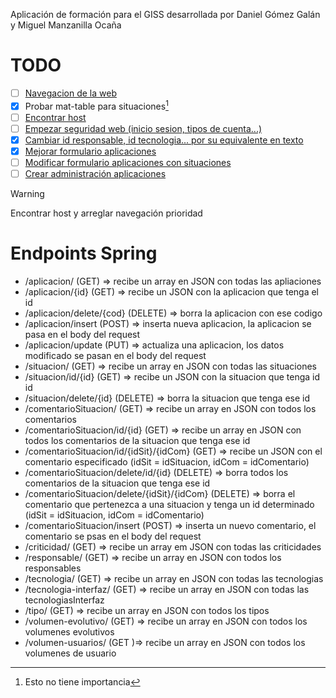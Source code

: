 Aplicación de formación para el GISS desarrollada por Daniel Gómez Galán y Miguel Manzanilla Ocaña

# TODO
  - [ ] [Navegacion de la web](https://github.com/miguelmanzanillaocana/formacion/issues/2)
  - [X] Probar mat-table para situaciones[^1]
  - [ ] [Encontrar host](https://github.com/miguelmanzanillaocana/formacion/issues/5)
  - [ ] [Empezar seguridad web (inicio sesion, tipos de cuenta...)](https://github.com/miguelmanzanillaocana/formacion/issues/4)
  - [X] [Cambiar id responsable, id tecnologia... por su equivalente en texto](https://github.com/miguelmanzanillaocana/formacion/issues/3)
  - [X] [Mejorar formulario aplicaciones](https://github.com/miguelmanzanillaocana/formacion/issues/6)
  - [ ] [Modificar formulario aplicaciones con situaciones](https://github.com/miguelmanzanillaocana/formacion/issues/8)
  - [ ] [Crear administración aplicaciones](https://github.com/miguelmanzanillaocana/formacion/issues/9)

> [!WARNING]
> Encontrar host y arreglar navegación prioridad

# Endpoints Spring
  - /aplicacion/ (GET) => recibe un array en JSON con todas las apliaciones
  - /aplicacion/{id} (GET) => recibe un JSON con la aplicacion que tenga el id
  - /aplicacion/delete/{cod} (DELETE) => borra la aplicacion con ese codigo
  - /aplicacion/insert (POST) => inserta nueva aplicacion, la aplicacion se pasa en el body del request
  - /aplicacion/update (PUT) => actualiza una aplicacion, los datos modificado se pasan en el body del request
  - /situacion/ (GET) => recibe un array en JSON con todas las situaciones
  - /situacion/id/{id} (GET) => recibe un JSON con la situacion que tenga id id
  - /situacion/delete/{id} (DELETE) => borra la situacion que tenga ese id
  - /comentarioSituacion/ (GET) => recibe un array en JSON con todos los comentarios
  - /comentarioSituacion/id/{id} (GET) => recibe un array en JSON con todos los comentarios de la situacion que tenga ese id
  - /comentarioSituacion/id/{idSit}/{idCom} (GET) => recibe un JSON con el comentario especificado (idSit = idSituacion, idCom = idComentario)
  - /comentarioSituacion/delete/id/{id} (DELETE) => borra todos los comentarios de la situacion que tenga ese id
  - /comentarioSituacion/delete/{idSit}/{idCom} (DELETE) => borra el comentario que pertenezca a una situacion y tenga un id determinado (idSit = idSituacion, idCom = idComentario)
  - /comentarioSituacion/insert (POST) => inserta un nuevo comentario, el comentario se psas en el body del request
  - /criticidad/ (GET) => recibe un array em JSON con todas las criticidades
  - /responsable/ (GET) => recibe un array en JSON con todos los responsables
  - /tecnologia/ (GET) => recibe un array en JSON con todas las tecnologias
  - /tecnologia-interfaz/ (GET) => recibe un array en JSON con todas las tecnologiasInterfaz
  - /tipo/ (GET) => recibe un array en JSON con todos los tipos
  - /volumen-evolutivo/ (GET) => recibe un array en JSON con todos los volumenes evolutivos
  - /volumen-usuarios/ (GET )=> recibe un array en JSON con todos los volumenes de usuario


[^1]: Esto no tiene importancia
